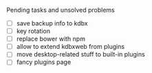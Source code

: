Pending tasks and unsolved problems
- [ ] save backup info to kdbx
- [ ] key rotation
- [ ] replace bower with npm
- [ ] allow to extend kdbxweb from plugins
- [ ] move desktop-related stuff to built-in plugins
- [ ] fancy plugins page